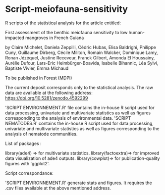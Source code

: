 # Script-meiofauna-sensitivity

R scripts of the statistical analysis for the article entitled:

First assessment of the benthic meiofauna sensitivity to low human-impacted mangroves in French Guiana

by  Claire Michelet, Daniela Zeppilli, Cédric Hubas, Elisa Baldrighi, Philippe Cuny, Guillaume Dirberg, Cécile Militon, Romain Walcker, Dominique Lamy, Ronan Jézéquel, Justine Receveur, Franck Gilbert, Amonda El Houssainy, Aurélie Dufour, Lars-Eric Heimbürger-Boavida, Isabelle Bihannic, Léa Sylvi, Baptiste Vivier, Emma Michaud

To be published in Forest (MDPI)

The current deposit corresponds only to the statistical analysis. The raw data are available at the following address: https://doi.org/10.5281/zenodo.4592299

'SCRIPT ENVIRONNEMENT.R' file contains the in-house R script used for data processing, univariate and multivariate statistics as well as figures corresponding to the analysis of environmental data. 'SCRIPT NEMATODES.R' contains the in-house R script used for data processing, univariate and multivariate statistics as well as figures corresponding to the analysis of nematode communities.

List of packages :

library(ade4) => for multivariate statistics.
library(factoextra)=> for improved data visualization of ade4 outputs.
library(cowplot)=> for publication-quality figures with 'ggplot2'.

Script correspondance:

'SCRIPT ENVIRONNEMENT.R' generate stats and figures. It requires the .csv files available at the above mentioned address.
